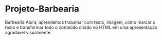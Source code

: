# Projeto-Barbearia

Barbearia Alura; aprendemos trabalhar com texto, imagem, como marcar o texto e transformar todo o conteúdo criado no HTML em uma apresentação agradável visualmente.
